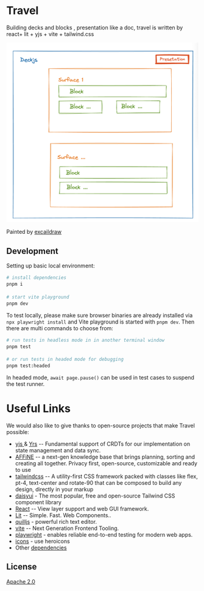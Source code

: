 # Travel

Building decks and blocks , presentation like a doc, travel is written by react+ lit + yjs + vite + tailwind.css

<img  src="./assets/cover@2x.png">

Painted by [excaildraw](https://excalidraw.com/#json=lWFYoejI2OdbzNpZN4gt8,af-QtBVuT_I-h8LZ8dJvXQ)

## Development

Setting up basic local environment:

```bash
# install dependencies
pnpm i

# start vite playground
pnpm dev
```

To test locally, please make sure browser binaries are already installed via `npx playwright install` and Vite playground is started with `pnpm dev`. Then there are multi commands to choose from:

```bash
# run tests in headless mode in in another terminal window
pnpm test

# or run tests in headed mode for debugging
pnpm test:headed
```

In headed mode, `await page.pause()` can be used in test cases to suspend the test runner.

# Useful Links

We would also like to give thanks to open-source projects that make Travel possible:

- [yjs
  ](https://github.com/yjs/yjs) & [Yrs](https://github.com/y-crdt/y-crdt) -- Fundamental support of CRDTs for our implementation on state management and data sync.
- [AFFiNE](https://github.com/toeverything/AFFiNE) -- a next-gen knowledge base that brings planning, sorting and creating all together. Privacy first, open-source, customizable and ready to use
- [tailwindcss](https://tailwindcss.com/) -- A utility-first CSS framework packed with classes like flex, pt-4, text-center and rotate-90 that can be composed to build any design, directly in your markup
- [daisyui](https://daisyui.com/docs/install/) - The most popular, free and open-source
  Tailwind CSS component library
- [React](https://github.com/facebook/react) -- View layer support and web GUI framework.
- [Lit](https://lit.dev/) -- Simple. Fast. Web Components..
- [quilljs](https://quilljs.com/) - powerful rich text editor.
- [vite](https://vitejs.dev/) -- Next Generation Frontend Tooling.
- [playwright](https://playwright.dev/) - enables reliable end-to-end testing for modern web apps.
- [icons](https://heroicons.com/) - use heroicons
- Other [dependencies](https://github.com/tzhangchi/Travel/network/dependencies)

## License

[Apache 2.0](./LICENSE)

